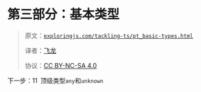 # 第三部分：基本类型

> 原文：[`exploringjs.com/tackling-ts/pt_basic-types.html`](https://exploringjs.com/tackling-ts/pt_basic-types.html)
> 
> 译者：[飞龙](https://github.com/wizardforcel)
> 
> 协议：[CC BY-NC-SA 4.0](https://creativecommons.org/licenses/by-nc-sa/4.0/)


下一步：11 顶级类型`any`和`unknown`
